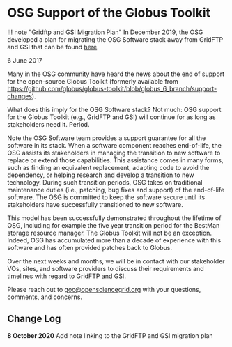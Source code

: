 OSG Support of the Globus Toolkit
=================================

!!! note "Gridftp and GSI Migration Plan"
    In December 2019, the OSG developed a plan for migrating the OSG Software stack away from GridFTP and GSI that can
    be found [here](gridftp-gsi-migration.md).

6 June 2017

Many in the OSG community have heard the news about the end of support for the open-source Globus Toolkit (formerly
available from https://github.com/globus/globus-toolkit/blob/globus_6_branch/support-changes).

What does this imply for the OSG Software stack?
Not much: OSG support for the Globus Toolkit (e.g., GridFTP and GSI) will continue for as long as stakeholders need it.
Period.

Note the OSG Software team provides a support guarantee for all the software in its stack.
When a software component reaches end-of-life, the OSG assists its stakeholders in managing the transition to new
software to replace or extend those capabilities.
This assistance comes in many forms, such as finding an equivalent replacement, adapting code to avoid the dependency,
or helping research and develop a transition to new technology.
During such transition periods, OSG takes on traditional maintenance duties (i.e., patching, bug fixes and support) of
the end-of-life software.
The OSG is committed to keep the software secure until its stakeholders have successfully transitioned to new software. 

This model has been successfully demonstrated throughout the lifetime of OSG, including for example the five year
transition period for the BestMan storage resource manager.
The Globus Toolkit will not be an exception.  Indeed, OSG has accumulated more than a decade of experience with this
software and has often provided patches back to Globus.

Over the next weeks and months, we will be in contact with our stakeholder VOs, sites, and software providers to discuss
their requirements and timelines with regard to GridFTP and GSI.

Please reach out to [goc@opensciencegrid.org](mailto:goc@opensciencegrid.org) with your questions, comments, and
concerns.

Change Log
----------

**8 October 2020** Add note linking to the GridFTP and GSI migration plan
